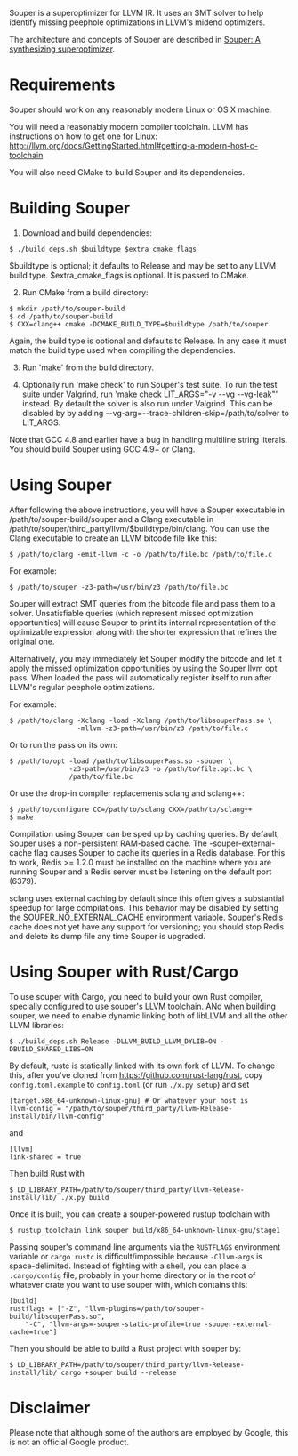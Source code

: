 Souper is a superoptimizer for LLVM IR. It uses an SMT solver to help identify
missing peephole optimizations in LLVM's midend optimizers.

The architecture and concepts of Souper are described in [Souper: A synthesizing superoptimizer](https://arxiv.org/pdf/1711.04422.pdf).

# Requirements

Souper should work on any reasonably modern Linux or OS X machine.

You will need a reasonably modern compiler toolchain. LLVM has instructions
on how to get one for Linux:
http://llvm.org/docs/GettingStarted.html#getting-a-modern-host-c-toolchain

You will also need CMake to build Souper and its dependencies.

# Building Souper

1. Download and build dependencies:
```
$ ./build_deps.sh $buildtype $extra_cmake_flags
```
   $buildtype is optional; it defaults to Release and may be set to any LLVM
   build type.
   $extra_cmake_flags is optional. It is passed to CMake.

2. Run CMake from a build directory:
```
$ mkdir /path/to/souper-build
$ cd /path/to/souper-build
$ CXX=clang++ cmake -DCMAKE_BUILD_TYPE=$buildtype /path/to/souper
```
   Again, the build type is optional and defaults to Release. In any case it
   must match the build type used when compiling the dependencies.

3. Run 'make' from the build directory.

4. Optionally run 'make check' to run Souper's test suite. To run the test suite
   under Valgrind, run 'make check LIT_ARGS="-v --vg --vg-leak"' instead. By
   default the solver is also run under Valgrind. This can be disabled by
   by adding --vg-arg=--trace-children-skip=/path/to/solver to LIT_ARGS.

Note that GCC 4.8 and earlier have a bug in handling multiline string
literals. You should build Souper using GCC 4.9+ or Clang.

# Using Souper

After following the above instructions, you will have a Souper
executable in /path/to/souper-build/souper and a Clang executable in
/path/to/souper/third_party/llvm/$buildtype/bin/clang.  You can use the
Clang executable to create an LLVM bitcode file like this:
```
$ /path/to/clang -emit-llvm -c -o /path/to/file.bc /path/to/file.c
```

For example:
```
$ /path/to/souper -z3-path=/usr/bin/z3 /path/to/file.bc
```

Souper will extract SMT queries from the bitcode file and pass them to
a solver. Unsatisfiable queries (which represent missed optimization
opportunities) will cause Souper to print its internal representation
of the optimizable expression along with the shorter expression that
refines the original one.

Alternatively, you may immediately let Souper modify the bitcode and let
it apply the missed optimization opportunities by using the Souper llvm opt
pass. When loaded the pass will automatically register itself to run after
LLVM's regular peephole optimizations.

For example:
```
$ /path/to/clang -Xclang -load -Xclang /path/to/libsouperPass.so \
                 -mllvm -z3-path=/usr/bin/z3 /path/to/file.c
```

Or to run the pass on its own:
```
$ /path/to/opt -load /path/to/libsouperPass.so -souper \
               -z3-path=/usr/bin/z3 -o /path/to/file.opt.bc \
               /path/to/file.bc
```

Or use the drop-in compiler replacements sclang and sclang++:
```
$ /path/to/configure CC=/path/to/sclang CXX=/path/to/sclang++
$ make
```

Compilation using Souper can be sped up by caching queries. By default, Souper
uses a non-persistent RAM-based cache. The -souper-external-cache flag causes
Souper to cache its queries in a Redis database. For this to work, Redis >=
1.2.0 must be installed on the machine where you are running Souper and a Redis
server must be listening on the default port (6379).

sclang uses external caching by default since this often gives a substantial
speedup for large compilations. This behavior may be disabled by setting the
SOUPER_NO_EXTERNAL_CACHE environment variable. Souper's Redis cache does not yet
have any support for versioning; you should stop Redis and delete its dump file
any time Souper is upgraded.

# Using Souper with Rust/Cargo

To use souper with Cargo, you need to build your own Rust compiler, specially
configured to use souper's LLVM toolchain. ANd when building souper, we need to
enable dynamic linking both of libLLVM and all the other LLVM libraries:
```
$ ./build_deps.sh Release -DLLVM_BUILD_LLVM_DYLIB=ON -DBUILD_SHARED_LIBS=ON
```

By default, rustc is statically linked with its own fork of LLVM. To change this,
after you've cloned from https://github.com/rust-lang/rust, copy
`config.toml.example` to `config.toml` (or run `./x.py setup`) and set
```
[target.x86_64-unknown-linux-gnu] # Or whatever your host is
llvm-config = "/path/to/souper/third_party/llvm-Release-install/bin/llvm-config"
```
and
```
[llvm]
link-shared = true
```
Then build Rust with
```
$ LD_LIBRARY_PATH=/path/to/souper/third_party/llvm-Release-install/lib/ ./x.py build
```
Once it is built, you can create a souper-powered rustup toolchain with
```
$ rustup toolchain link souper build/x86_64-unknown-linux-gnu/stage1
```

Passing souper's command line arguments via the `RUSTFLAGS` environment variable
or `cargo rustc` is difficult/impossible because `-Cllvm-args` is
space-delimited. Instead of fighting with a shell, you can place a
`.cargo/config` file, probably in your home directory or in the root of whatever
crate you want to use souper with, which contains this:
```
[build]
rustflags = ["-Z", "llvm-plugins=/path/to/souper-build/libsouperPass.so",
    "-C", "llvm-args=-souper-static-profile=true -souper-external-cache=true"]
```

Then you should be able to build a Rust project with souper by:
```
$ LD_LIBRARY_PATH=/path/to/souper/third_party/llvm-Release-install/lib/ cargo +souper build --release
```

# Disclaimer

Please note that although some of the authors are employed by Google, this
is not an official Google product.
